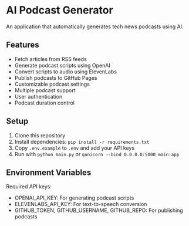 # AI Podcast Generator

An application that automatically generates tech news podcasts using AI.

## Features

- Fetch articles from RSS feeds
- Generate podcast scripts using OpenAI
- Convert scripts to audio using ElevenLabs
- Publish podcasts to GitHub Pages
- Customizable podcast settings
- Multiple podcast support
- User authentication
- Podcast duration control

## Setup

1. Clone this repository
2. Install dependencies: `pip install -r requirements.txt`
3. Copy `.env.example` to `.env` and add your API keys
4. Run with `python main.py` or `gunicorn --bind 0.0.0.0:5000 main:app`

## Environment Variables

Required API keys:
- OPENAI_API_KEY: For generating podcast scripts
- ELEVENLABS_API_KEY: For text-to-speech conversion
- GITHUB_TOKEN, GITHUB_USERNAME, GITHUB_REPO: For publishing podcasts

